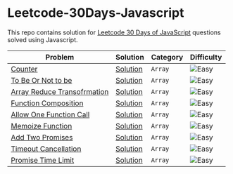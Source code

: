 # Leetcode-30Days-Javascript

This repo contains solution for [Leetcode 30 Days of JavaScript](https://leetcode.com/studyplan/30-days-of-javascript/) questions solved using Javascript.

| Problem                                                                                                                                                 | Solution                                              | Category | Difficulty                                                                                 |
| ------------------------------------------------------------------------------------------------------------------------------------------------------- | ----------------------------------------------------- | -------- | ------------------------------------------------------------------------------------------ |
| [Counter](https://leetcode.com/problems/counter/description/?envType=study-plan-v2&envId=30-days-of-javascript)                                         | [Solution](./closure/counter.js)                      | `Array`  | <img src="https://img.shields.io/badge/Easy-brightgreen?style=for-the-badge" alt="Easy" /> |
| [To Be Or Not to be](https://leetcode.com/problems/to-be-or-not-to-be/description/?envType=study-plan-v2&envId=30-days-of-javascript)                   | [Solution](./closure/toBeOrNotToBe.js)                | `Array`  | <img src="https://img.shields.io/badge/Easy-brightgreen?style=for-the-badge" alt="Easy" /> |
| [Array Reduce Transofrmation](https://leetcode.com/problems/array-reduce-transformation/description/?envType=study-plan-v2&envId=30-days-of-javascript) | [Solution](./arrayFn/reduce.js)                       | `Array`  | <img src="https://img.shields.io/badge/Easy-brightgreen?style=for-the-badge" alt="Easy" /> |
| [Function Composition](https://leetcode.com/problems/function-composition/description/?envType=study-plan-v2&envId=30-days-of-javascript)               | [Solution](./functionTransformation/compositionFn.js) | `Array`  | <img src="https://img.shields.io/badge/Easy-brightgreen?style=for-the-badge" alt="Easy" /> |
| [Allow One Function Call](https://leetcode.com/problems/allow-one-function-call/description/?envType=study-plan-v2&envId=30-days-of-javascript)         | [Solution](./functionTransformation/allowOnce.js)     | `Array`  | <img src="https://img.shields.io/badge/Easy-brightgreen?style=for-the-badge" alt="Easy" /> |
| [Memoize Function](https://leetcode.com/problems/memoize/description/?envType=study-plan-v2&envId=30-days-of-javascript)         |[Solution](./functionTransformation/memoize.js)|         `Array`|<img src="https://img.shields.io/badge/Easy-brightgreen?style=for-the-badge" alt="Easy" />|
|[Add Two Promises](https://leetcode.com/problems/add-two-promises/description/?envType=study-plan-v2&envId=30-days-of-javascript)|[Solution](./promises/addTwoPromise.js)|`Array`|<img src="https://img.shields.io/badge/Easy-brightgreen?style=for-the-badge" alt="Easy" />|
|[Timeout Cancellation](https://leetcode.com/problems/timeout-cancellation/description/?envType=study-plan-v2&envId=30-days-of-javascript)|[Solution](./promises/timeoutCancelFn.js)|`Array`|<img src="https://img.shields.io/badge/Easy-brightgreen?style=for-the-badge" alt="Easy" />|
|[Promise Time Limit](https://leetcode.com/problems/promise-time-limit/submissions/1170680563/?envType=study-plan-v2&envId=30-days-of-javascript)|[Solution](./promises/timeLimit.js)|`Array`|<img src="https://img.shields.io/badge/Easy-brightgreen?style=for-the-badge" alt="Easy" />|

